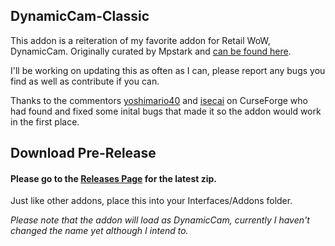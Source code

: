 ## DynamicCam-Classic

This addon is a reiteration of my favorite addon for Retail WoW, DynamicCam. Originally curated by Mpstark and [can be found here](https://github.com/Mpstark/DynamicCam).

I'll be working on updating this as often as I can, please report any bugs you find as well as contribute if you can.

Thanks to the commentors [yoshimario40](https://www.curseforge.com/members/yoshimario40/) and [isecai](https://www.curseforge.com/members/isecai/) on CurseForge who had found and fixed some inital bugs that made it so the addon would work in the first place.


## Download Pre-Release

#### Please go to the [Releases Page](https://github.com/dernPerkins/DynamicCam-Classic/releases) for the latest zip. ####

Just like other addons, place this into your Interfaces/Addons folder. 

*Please note that the addon will load as DynamicCam, currently I haven't changed the name yet although I intend to.*